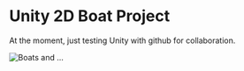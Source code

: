 # Unity 2D Boat Project

At the moment, just testing Unity with github for collaboration.

![Boats and ...](http://cdn1.alloy.com/wp-content/uploads/2011/01/boats.jpg)